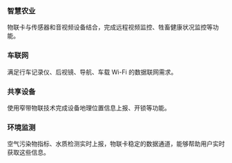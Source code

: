 ### 智慧农业
物联卡与传感器和音视频设备结合，完成远程视频监控、牲畜健康状况监控等功能。

### 车联网
满足行车记录仪、后视镜、导航、车载 Wi-Fi 的数据联网需求。

### 共享设备
使用窄带物联技术完成设备地理位置信息上报、开锁等功能。

### 环境监测
空气污染物指标、水质检测实时上报，物联卡稳定的数据通道，能够帮助用户实时获取这些信息。


